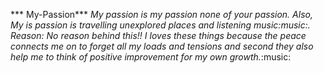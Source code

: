 *** My-Passion***
*My passion is my passion none of your passion.
Also, My is passion is travelling unexplored places and listening music:music:.
Reason: No reason behind this!! I loves these things because the peace connects me on to forget all my loads and tensions and second they also help me to think of positive improvement for my own growth.*:music:



